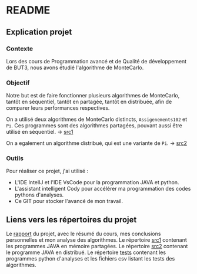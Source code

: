 # README

## Explication projet

### Contexte

Lors des cours de Programmation avancé et de Qualité de développement de BUT3, nous avons étudié l'algorithme de MonteCarlo.

### Objectif

Notre but est de faire fonctionner plusieurs algorithmes de MonteCarlo, tantôt en séquentiel, tantôt en partagée, tantôt en distribuée, afin de comparer leurs performances respectives.

On a utilisé deux algorithmes de MonteCarlo distincts, `Assigenements102` et `Pi`. Ces programmes sont des algorithmes partagées, pouvant aussi être utilisé en séquentiel. -> [src1](https://github.com/FlorentVASSEURBERLIOUX/Prog_Av2/tree/main/src1)

On a egalement un algorithme distribué, qui est une variante de `Pi`. -> [src2](https://github.com/FlorentVASSEURBERLIOUX/Prog_Av2/tree/main/src2)

### Outils

Pour réaliser ce projet, j'ai utilisé :
- L'IDE IntelIJ et l'IDE VsCode pour la programmation JAVA et python.
- L'assistant intelligent Cody pour accélérer ma programmation des codes pythons d'analyses.
- Ce GIT pour stocker l'avancé de mon travail.

## Liens vers les répertoires du projet
Le [rapport](https://github.com/FlorentVASSEURBERLIOUX/Prog_Av2/tree/main/docs/Compte%20Rendu.md) du projet, avec le résumé du cours, mes conclusions personnelles et mon analyse des algorithmes.
Le répertoire [src1](https://github.com/FlorentVASSEURBERLIOUX/Prog_Av2/tree/main/src1) contenant les programmes JAVA en mémoire partagées.
Le répertoire [src2](https://github.com/FlorentVASSEURBERLIOUX/Prog_Av2/tree/main/src2) contenant le programme JAVA en distribué.
Le répertoire [tests](https://github.com/FlorentVASSEURBERLIOUX/Prog_Av2/tree/main/tests) contenant les programmes python d'analyses et les fichiers csv listant les tests des algorithmes.
